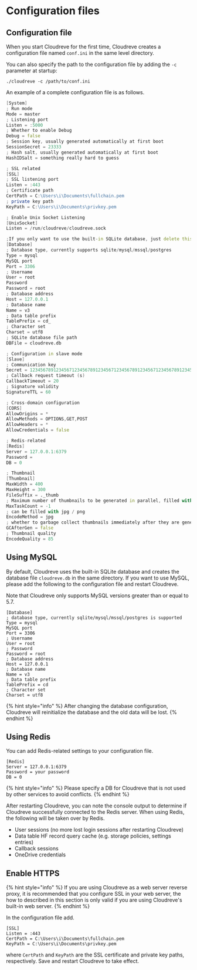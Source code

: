 # Configuration files

## Configuration file

When you start Cloudreve for the first time, Cloudreve creates a configuration file named `conf.ini` in the same level directory.

You can also specify the path to the configuration file by adding the `-c` parameter at startup:

```
./cloudreve -c /path/to/conf.ini
```

An example of a complete configuration file is as follows.

```d
[System]
; Run mode
Mode = master
; Listening port
Listen = :5000
; Whether to enable Debug
Debug = false
; Session key, usually generated automatically at first boot
SessionSecret = 23333
; Hash salt, usually generated automatically at first boot
HashIDSalt = something really hard to guess

; SSL related
[SSL]
; SSL listening port
Listen = :443
; Certificate path
CertPath = C:\Users\i\Documents\fullchain.pem
; private key path
KeyPath = C:\Users\i\Documents\privkey.pem

; Enable Unix Socket Listening
[UnixSocket]
Listen = /run/cloudreve/cloudreve.sock

;If you only want to use the built-in SQLite database, just delete this section
[Database]
; Database type, currently supports sqlite/mysql/mssql/postgres
Type = mysql
MySQL port
Port = 3306
; Username
User = root
Password
Password = root
; Database address
Host = 127.0.0.1
; Database name
Name = v3
; Data table prefix
TablePrefix = cd_
; Character set
Charset = utf8
; SQLite database file path
DBFile = cloudreve.db

; Configuration in slave mode
[Slave]
; Communication key
Secret = 1234567891234567123456789123456712345678912345671234567891234567
; Callback request timeout (s)
CallbackTimeout = 20
; Signature validity
SignatureTTL = 60

; Cross-domain configuration
[CORS]
AllowOrigins = *
AllowMethods = OPTIONS,GET,POST
AllowHeaders = *
AllowCredentials = false

; Redis-related
[Redis]
Server = 127.0.0.1:6379
Password =
DB = 0

; Thumbnail
[Thumbnail]
MaxWidth = 400
MaxHeight = 300
FileSuffix = ._thumb
; Maximum number of thumbnails to be generated in parallel, filled with -1 will be determined automatically based on the number of CPU cores
MaxTaskCount = -1
; can be filled with jpg / png
EncodeMethod = jpg
; whether to garbage collect thumbnails immediately after they are generated
GCAfterGen = false
; Thumbnail quality
EncodeQuality = 85
```

## Using MySQL

By default, Cloudreve uses the built-in SQLite database and creates the database file `cloudreve.db` in the same directory. If you want to use MySQL, please add the following to the configuration file and restart Cloudreve.

Note that Cloudreve only supports MySQL versions greater than or equal to 5.7.
```
[Database]
; database type, currently sqlite/mysql/mssql/postgres is supported
Type = mysql
MySQL port
Port = 3306
; Username
User = root
; Password
Password = root
; Database address
Host = 127.0.0.1
; Database name
Name = v3
; Data table prefix
TablePrefix = cd
; Character set
Charset = utf8
```

{% hint style="info" %}
After changing the database configuration, Cloudreve will reinitialize the database and the old data will be lost.
{% endhint %}

## Using Redis

You can add Redis-related settings to your configuration file.

```
[Redis]
Server = 127.0.0.1:6379
Password = your password
DB = 0
```

{% hint style="info" %}
Please specify a DB for Cloudreve that is not used by other services to avoid conflicts.
{% endhint %}

After restarting Cloudreve, you can note the console output to determine if Cloudreve successfully connected to the Redis server. When using Redis, the following will be taken over by Redis.

* User sessions (no more lost login sessions after restarting Cloudreve)
* Data table HF record query cache (e.g. storage policies, settings entries)
* Callback sessions
* OneDrive credentials

## Enable HTTPS

{% hint style="info" %}
If you are using Cloudreve as a web server reverse proxy, it is recommended that you configure SSL in your web server, the how to described in this section is only valid if you are using Cloudreve's built-in web server.
{% endhint %}

In the configuration file add.

```
[SSL]
Listen = :443
CertPath = C:\Users\i\Documents\fullchain.pem
KeyPath = C:\Users\i\Documents\privkey.pem
```

where `CertPath` and `KeyPath` are the SSL certificate and private key paths, respectively. Save and restart Cloudreve to take effect.